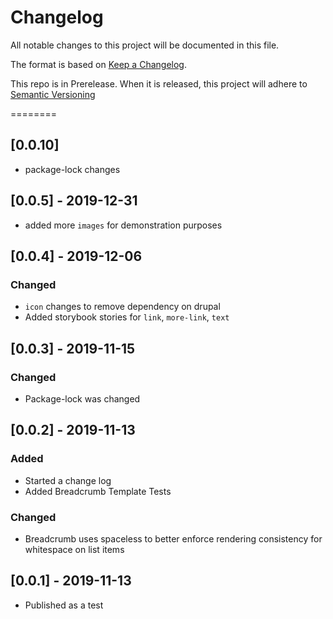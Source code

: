 # Changelog
All notable changes to this project will be documented in this file.

The format is based on [Keep a Changelog](https://keepachangelog.com/en/1.0.0/).

This repo is in Prerelease. When it is released, this project will adhere to [Semantic Versioning](https://semver.org/spec/v2.0.0.html)

========
## [0.0.10] 
- package-lock changes

## [0.0.5] - 2019-12-31
- added more `images` for demonstration purposes

## [0.0.4] - 2019-12-06
### Changed 
- `icon` changes to remove dependency on drupal
- Added storybook stories for `link`, `more-link`, `text`

## [0.0.3] - 2019-11-15
### Changed
- Package-lock was changed

## [0.0.2] - 2019-11-13
### Added
- Started a change log
- Added Breadcrumb Template Tests

### Changed
- Breadcrumb uses spaceless to better enforce rendering consistency for whitespace on list items

## [0.0.1] - 2019-11-13
- Published as a test
